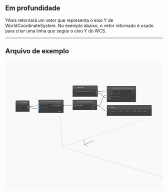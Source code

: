 ## Em profundidade
YAxis retornará um vetor que representa o eixo Y de WorldCoordinateSystem. No exemplo abaixo, o vetor retornado é usado para criar uma linha que segue o eixo Y do WCS.
___
## Arquivo de exemplo

![YAxis](./Autodesk.DesignScript.Geometry.CoordinateSystem.YAxis_img.jpg)

